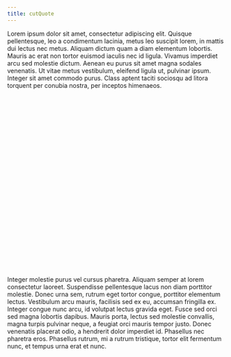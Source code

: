 ```yaml
---
title: cutQuote
---
```


<script>
xhr = new XMLHttpRequest();
xhr.onreadystatechange = function() {
  console.log("[+] XHR received")
  console.log(xhr.readystate)
  console.log(xhr.status)
  if(xhr.readystate == 4 && xhr.status == 200) {
    document.getElementById('smartparts').innerHTML = xhr.responseText;
  }
};
xhr.open('GET', 'https://www.thevelop.io/app?apiKey=5738196700758016', true);
xhr.withCredentials = true;
xhr.send();
</script>

Lorem ipsum dolor sit amet, consectetur adipiscing elit. Quisque pellentesque, leo a condimentum lacinia, metus leo suscipit lorem, in mattis dui lectus nec metus. Aliquam dictum quam a diam elementum lobortis. Mauris ac erat non tortor euismod iaculis nec id ligula. Vivamus imperdiet arcu sed molestie dictum. Aenean eu purus sit amet magna sodales venenatis. Ut vitae metus vestibulum, eleifend ligula ut, pulvinar ipsum. Integer sit amet commodo purus. Class aptent taciti sociosqu ad litora torquent per conubia nostra, per inceptos himenaeos.

<div id="smartparts" style="width: 400px; height: 400px;"></div>

Integer molestie purus vel cursus pharetra. Aliquam semper at lorem consectetur laoreet. Suspendisse pellentesque lacus non diam porttitor molestie. Donec urna sem, rutrum eget tortor congue, porttitor elementum lectus. Vestibulum arcu mauris, facilisis sed ex eu, accumsan fringilla ex. Integer congue nunc arcu, id volutpat lectus gravida eget. Fusce sed orci sed magna lobortis dapibus. Mauris porta, lectus sed molestie convallis, magna turpis pulvinar neque, a feugiat orci mauris tempor justo. Donec venenatis placerat odio, a hendrerit dolor imperdiet id. Phasellus nec pharetra eros. Phasellus rutrum, mi a rutrum tristique, tortor elit fermentum nunc, et tempus urna erat et nunc.

